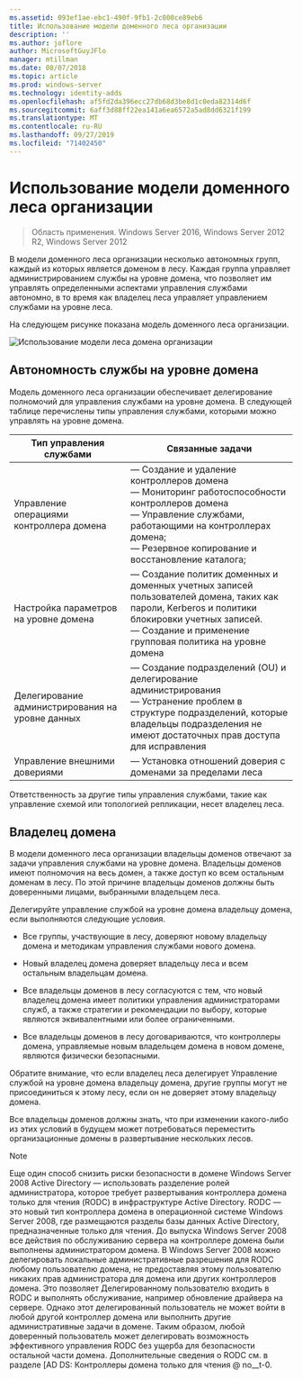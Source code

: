 ```yaml
---
ms.assetid: 093ef1ae-ebc1-490f-9fb1-2c000ce89eb6
title: Использование модели доменного леса организации
description: ''
ms.author: joflore
author: MicrosoftGuyJFlo
manager: mtillman
ms.date: 08/07/2018
ms.topic: article
ms.prod: windows-server
ms.technology: identity-adds
ms.openlocfilehash: af5fd2da396ecc27db68d3be8d1c0eda82314d6f
ms.sourcegitcommit: 6aff3d88ff22ea141a6ea6572a5ad8dd6321f199
ms.translationtype: MT
ms.contentlocale: ru-RU
ms.lasthandoff: 09/27/2019
ms.locfileid: "71402450"
---
```

# <a name="using-the-organizational-domain-forest-model"></a>Использование модели доменного леса организации

>Область применения. Windows Server 2016, Windows Server 2012 R2, Windows Server 2012

В модели доменного леса организации несколько автономных групп, каждый из которых является доменом в лесу. Каждая группа управляет администрированием службы на уровне домена, что позволяет им управлять определенными аспектами управления службами автономно, в то время как владелец леса управляет управлением службами на уровне леса.  

На следующем рисунке показана модель доменного леса организации.  

![Использование модели леса домена организации](../../media/Using-the-Organizational-Domain-Forest-Model/c50a3c6a-b0e4-43ec-ad62-f05d05f0bbd2.gif)  

## <a name="domain-level-service-autonomy"></a>Автономность службы на уровне домена

Модель доменного леса организации обеспечивает делегирование полномочий для управления службами на уровне домена. В следующей таблице перечислены типы управления службами, которыми можно управлять на уровне домена.  

|Тип управления службами|Связанные задачи|  
|------------------------------|--------------------|  
|Управление операциями контроллера домена|— Создание и удаление контроллеров домена<br />— Мониторинг работоспособности контроллеров домена<br />— Управление службами, работающими на контроллерах домена;<br />— Резервное копирование и восстановление каталога;|  
|Настройка параметров на уровне домена|— Создание политик доменных и доменных учетных записей пользователей домена, таких как пароли, Kerberos и политики блокировки учетных записей.<br />— Создание и применение групповая политика на уровне домена|  
|Делегирование администрирования на уровне данных|— Создание подразделений (OU) и делегирование администрирования<br />— Устранение проблем в структуре подразделений, которые владельцы подразделения не имеют достаточных прав доступа для исправления|  
|Управление внешними довериями|— Установка отношений доверия с доменами за пределами леса|  

Ответственность за другие типы управления службами, такие как управление схемой или топологией репликации, несет владелец леса.  

## <a name="domain-owner"></a>Владелец домена

В модели доменного леса организации владельцы доменов отвечают за задачи управления службами на уровне домена. Владельцы доменов имеют полномочия на весь домен, а также доступ ко всем остальным доменам в лесу. По этой причине владельцы доменов должны быть доверенными лицами, выбранными владельцем леса.  

Делегируйте управление службой на уровне домена владельцу домена, если выполняются следующие условия.  

- Все группы, участвующие в лесу, доверяют новому владельцу домена и методикам управления службами нового домена.  

- Новый владелец домена доверяет владельцу леса и всем остальным владельцам домена.  

- Все владельцы доменов в лесу согласуются с тем, что новый владелец домена имеет политики управления администраторами служб, а также стратегии и рекомендации по выбору, которые являются эквивалентными или более ограниченными.  

- Все владельцы доменов в лесу договариваются, что контроллеры домена, управляемые новым владельцем домена в новом домене, являются физически безопасными.  

Обратите внимание, что если владелец леса делегирует Управление службой на уровне домена владельцу домена, другие группы могут не присоединиться к этому лесу, если он не доверяет этому владельцу домена.  

Все владельцы доменов должны знать, что при изменении какого-либо из этих условий в будущем может потребоваться переместить организационные домены в развертывание нескольких лесов.  

> [!NOTE]  
> Еще один способ снизить риски безопасности в домене Windows Server 2008 Active Directory — использовать разделение ролей администратора, которое требует развертывания контроллера домена только для чтения (RODC) в инфраструктуре Active Directory. RODC — это новый тип контроллера домена в операционной системе Windows Server 2008, где размещаются разделы базы данных Active Directory, предназначенные только для чтения. До выпуска Windows Server 2008 все действия по обслуживанию сервера на контроллере домена были выполнены администратором домена. В Windows Server 2008 можно делегировать локальные административные разрешения для RODC любому пользователю домена, не предоставляя этому пользователю никаких прав администратора для домена или других контроллеров домена. Это позволяет Делегированному пользователю входить в RODC и выполнять обслуживание, например обновление драйвера на сервере. Однако этот делегированный пользователь не может войти в любой другой контроллер домена или выполнить другие административные задачи в домене. Таким образом, любой доверенный пользователь может делегировать возможность эффективного управления RODC без ущерба для безопасности остальной части домена. Дополнительные сведения о RODC см. в разделе [AD DS: Контроллеры домена только для чтения @ no__t-0.  
